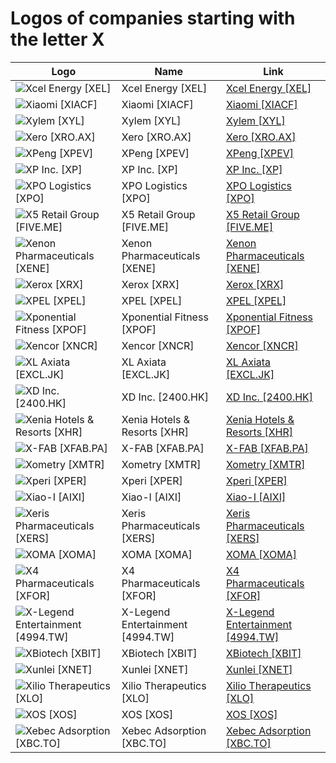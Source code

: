 # Logos of companies starting with the letter X

| Logo | Name  | Link |
| ---- | ----  | ---- |
| ![Xcel Energy [XEL]](/img/128/XEL-41207e4c.png) | Xcel Energy [XEL] | [Xcel Energy [XEL]](../../page/xcel-energy/logo/ ) |
| ![Xiaomi [XIACF]](/img/128/XIACF-651bbdcb.png) | Xiaomi [XIACF] | [Xiaomi [XIACF]](../../page/xiaomi/logo/ ) |
| ![Xylem [XYL]](/img/128/XYL-b82ff4c9.png) | Xylem [XYL] | [Xylem [XYL]](../../page/xylem/logo/ ) |
| ![Xero [XRO.AX]](/img/128/XRO.AX-cb3261d2.png) | Xero [XRO.AX] | [Xero [XRO.AX]](../../page/xero/logo/ ) |
| ![XPeng [XPEV]](/img/128/XPEV-1c9b9438.png) | XPeng [XPEV] | [XPeng [XPEV]](../../page/xpeng/logo/ ) |
| ![XP Inc. [XP]](/img/128/XP-8ac9e8cb.png) | XP Inc. [XP] | [XP Inc. [XP]](../../page/xp-inc/logo/ ) |
| ![XPO Logistics [XPO]](/img/128/XPO-abaa954c.png) | XPO Logistics [XPO] | [XPO Logistics [XPO]](../../page/xpo-logistics/logo/ ) |
| ![X5 Retail Group [FIVE.ME]](/img/128/FIVE.ME-d4b4b5d7.png) | X5 Retail Group [FIVE.ME] | [X5 Retail Group [FIVE.ME]](../../page/x5-retail/logo/ ) |
| ![Xenon Pharmaceuticals [XENE]](/img/128/XENE-e61e467f.png) | Xenon Pharmaceuticals [XENE] | [Xenon Pharmaceuticals [XENE]](../../page/xenon-pharmaceuticals/logo/ ) |
| ![Xerox [XRX]](/img/128/XRX-6dd10f32.png) | Xerox [XRX] | [Xerox [XRX]](../../page/xerox/logo/ ) |
| ![XPEL [XPEL]](/img/128/XPEL-6e6e4d2a.png) | XPEL [XPEL] | [XPEL [XPEL]](../../page/xpel/logo/ ) |
| ![Xponential Fitness [XPOF]](/img/128/XPOF-73410c9c.png) | Xponential Fitness [XPOF] | [Xponential Fitness [XPOF]](../../page/xponential-fitness/logo/ ) |
| ![Xencor [XNCR]](/img/128/XNCR-4885ed0b.png) | Xencor [XNCR] | [Xencor [XNCR]](../../page/xencor/logo/ ) |
| ![XL Axiata [EXCL.JK]](/img/128/EXCL.JK-5dd38940.png) | XL Axiata [EXCL.JK] | [XL Axiata [EXCL.JK]](../../page/xl-axiata/logo/ ) |
| ![XD Inc. [2400.HK]](/img/128/2400.HK-3e00767a.png) | XD Inc. [2400.HK] | [XD Inc. [2400.HK]](../../page/xd-inc/logo/ ) |
| ![Xenia Hotels & Resorts [XHR]](/img/128/XHR-64fc2c02.png) | Xenia Hotels & Resorts [XHR] | [Xenia Hotels & Resorts [XHR]](../../page/xenia-hotels-resorts/logo/ ) |
| ![X-FAB [XFAB.PA]](/img/128/XFAB.PA-635fdad2.png) | X-FAB [XFAB.PA] | [X-FAB [XFAB.PA]](../../page/xfab/logo/ ) |
| ![Xometry [XMTR]](/img/128/XMTR-641c5694.png) | Xometry [XMTR] | [Xometry [XMTR]](../../page/xometry/logo/ ) |
| ![Xperi [XPER]](/img/128/XPER-81425c2d.png) | Xperi [XPER] | [Xperi [XPER]](../../page/xperi/logo/ ) |
| ![Xiao-I [AIXI]](/img/128/AIXI-35d03a61.png) | Xiao-I [AIXI] | [Xiao-I [AIXI]](../../page/xiao-i/logo/ ) |
| ![Xeris Pharmaceuticals [XERS]](/img/128/XERS-4459a1e5.png) | Xeris Pharmaceuticals [XERS] | [Xeris Pharmaceuticals [XERS]](../../page/xeris-pharmaceuticals/logo/ ) |
| ![XOMA [XOMA]](/img/128/XOMA-a1bb78c4.png) | XOMA [XOMA] | [XOMA [XOMA]](../../page/xoma/logo/ ) |
| ![X4 Pharmaceuticals [XFOR]](/img/128/XFOR-e53e409d.png) | X4 Pharmaceuticals [XFOR] | [X4 Pharmaceuticals [XFOR]](../../page/x4-pharmaceuticals/logo/ ) |
| ![X-Legend Entertainment [4994.TW]](/img/128/4994.TW-4f58a0c5.png) | X-Legend Entertainment [4994.TW] | [X-Legend Entertainment [4994.TW]](../../page/x-legend-entertainment/logo/ ) |
| ![XBiotech [XBIT]](/img/128/XBIT-0bd16258.png) | XBiotech [XBIT] | [XBiotech [XBIT]](../../page/xbiotech/logo/ ) |
| ![Xunlei [XNET]](/img/128/XNET-1cdaa647.png) | Xunlei [XNET] | [Xunlei [XNET]](../../page/xunlei/logo/ ) |
| ![Xilio Therapeutics [XLO]](/img/128/XLO-8c34ca2e.png) | Xilio Therapeutics [XLO] | [Xilio Therapeutics [XLO]](../../page/xilio-therapeutics/logo/ ) |
| ![XOS [XOS]](/img/128/XOS-6b8c2672.png) | XOS [XOS] | [XOS [XOS]](../../page/xos/logo/ ) |
| ![Xebec Adsorption [XBC.TO]](/img/128/XBC.TO-af97a1c5.png) | Xebec Adsorption [XBC.TO] | [Xebec Adsorption [XBC.TO]](../../page/xebec-adsorption/logo/ ) |
